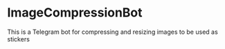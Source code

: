 # ImageCompressionBot
This is a Telegram bot for compressing and resizing images to be used as stickers
